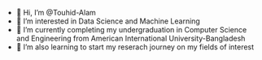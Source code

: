 - 👋 Hi, I’m @Touhid-Alam
- 👀 I’m interested in Data Science and Machine Learning
- 🌱 I’m currently completing my undergraduation in Computer Science and Engineering from American International University-Bangladesh
- 💞️ I’m also learning to start my reserach journey on my fields of interest

